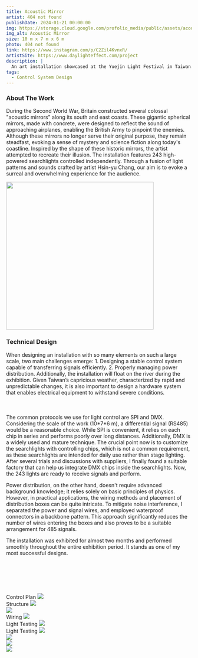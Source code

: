```yaml
---
title: Acoustic Mirror
artist: 404 not found
publishDate: 2024-01-21 00:00:00
img: https://storage.cloud.google.com/profolio_media/public/assets/acoustic.jpg
img_alt: Acoustic Mirror
size: 10 m x 7 m x 6 m
photo: 404 not found
link: https://www.instagram.com/p/C2Zil4KvnxR/
artistSite: https://www.daylighteffect.com/project
description: |
  An art installation showcased at the Yuejin Light Festival in Taiwan. The installation spans 6 cubic meters and features 253 custom searchlights. Each searchlight is equipped with an RS485 chip for individual control by computer program.
tags:
  - Control System Design
---
```


### About The Work

During the Second World War, Britain constructed several colossal "acoustic mirrors" along its south and east coasts. These gigantic spherical mirrors, made with concrete, were designed to reflect the sound of approaching airplanes, enabling the British Army to pinpoint the enemies. Although these mirrors no longer serve their original purpose, they remain steadfast, evoking a sense of mystery and science fiction along today's coastline.
Inspired by the shape of these historic mirrors, the artist attempted to recreate their illusion. The installation features 243 high-powered searchlights controlled independently. Through a fusion of light patterns and sounds crafted by artist Hsin-yu Chang, our aim is to evoke a surreal and overwhelming experience for the audience.

<div class="happy">
  <div class="bdcard">
    <img src="https://storage.cloud.google.com/profolio_media/public/assets/acoustic1.jpg" style="width:400px;"/>
  </div>
<div class="bdtext">
<div>

### Technical Design

When designing an installation with so many elements on such a large scale, two main challenges emerge: 1. Designing a stable control system capable of transferring signals efficiently. 2. Properly managing power distribution. Additionally, the installation will float on the river during the exhibition. Given Taiwan’s capricious weather, characterized by rapid and unpredictable changes, it is also important to design a hardware system that enables electrical equipment to withstand severe conditions.

</div>

<p style="margin-top:50px;">The common protocols we use for light control are SPI and DMX. Considering the scale of the work (10*7*6 m), a differential signal (RS485) would be a reasonable choice. While SPI is convenient, it relies on each chip in series and performs poorly over long distances. Additionally, DMX is a widely used and mature technique. The crucial point now is to customize the searchlights with controlling chips, which is not a common requirement, as these searchlights are intended for daily use rather than stage lighting. After several trials and discussions with suppliers, I finally found a suitable factory that can help us integrate DMX chips inside the searchlights. Now, the 243 lights are ready to receive signals and perform.</p>

</div>
</div>

Power distribution, on the other hand, doesn't require advanced background knowledge; it relies solely on basic principles of physics. However, in practical applications, the wiring methods and placement of distribution boxes can be quite intricate. To mitigate noise interference, I separated the power and signal wires, and employed waterproof connectors in a backbone pattern. This approach significantly reduces the number of wires entering the boxes and also proves to be a suitable arrangement for 485 signals.

The installation was exhibited for almost two months and performed smoothly throughout the entire exhibition period. It stands as one of my most successful designs.

<div class="gallery" style="    margin-top:100px;">

  <div class="width withTitle">
  <span class="imgTitle">Control Plan</span>
  <img style=""src="https://storage.cloud.google.com/profolio_media/public/assets/acoustic/plan.jpg">
  </div>

  <div class="height withTitle" >
  <span class="imgTitle">Structure</span>
  <img src="https://storage.cloud.google.com/profolio_media/public/assets/acoustic/const.jpg">
  </div>

  <div class="height">
  <img src="https://storage.cloud.google.com/profolio_media/public/assets/acoustic/const1.jpg">
  </div>

  <div class="height  withTitle">
  <span class="imgTitle">Wiring</span>
  <img src="https://storage.cloud.google.com/profolio_media/public/assets/acoustic/wire.jpg">
  </div>

  <div class=" withTitle">
  <span class="imgTitle">Light Testing</span>
  <img src="https://storage.cloud.google.com/profolio_media/public/assets/acoustic/test10.gif">
  </div>

  <div class="width  withTitle">
  <span class="imgTitle">Light Testing</span>
  <img src="https://storage.cloud.google.com/profolio_media/public/assets/acoustic/all.gif">
  </div>

  <div class="height">
  <img src="https://storage.cloud.google.com/profolio_media/public/assets/acoustic/done.jpg">
  </div>

  <div class="height">
  <img src="https://storage.cloud.google.com/profolio_media/public/assets/acoustic/done1.jpg">
  </div>

   <div class="width">
  <img src="https://storage.cloud.google.com/profolio_media/public/assets/acoustic/show.jpg">
  </div>

</div>
